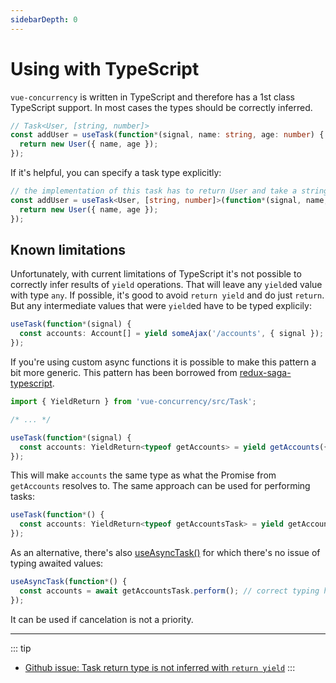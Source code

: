 ```yaml
---
sidebarDepth: 0
---
```


# Using with TypeScript

`vue-concurrency` is written in TypeScript and therefore has a 1st class TypeScript support. In most cases the types should be correctly inferred.

```ts
// Task<User, [string, number]>
const addUser = useTask(function*(signal, name: string, age: number) {
  return new User({ name, age });
});
```

If it's helpful, you can specify a task type explicitly:

```ts
// the implementation of this task has to return User and take a string and number arguments
const addUser = useTask<User, [string, number]>(function*(signal, name, age) {
  return new User({ name, age });
});
```

## Known limitations

Unfortunately, with current limitations of TypeScript it's not possible to correctly infer results of `yield` operations. That will leave any `yield`ed value with type `any`. If possible, it's good to avoid `return yield` and do just `return`. But any intermediate values that were `yield`ed have to be typed explicily:

```ts
useTask(function*(signal) {
  const accounts: Account[] = yield someAjax('/accounts', { signal });
});
```

If you're using custom async functions it is possible to make this pattern a bit more generic. This pattern has been borrowed from [redux-saga-typescript](https://github.com/ilbrando/redux-saga-typescript).

```ts
import { YieldReturn } from 'vue-concurrency/src/Task';

/* ... */

useTask(function*(signal) {
  const accounts: YieldReturn<typeof getAccounts> = yield getAccounts({ signal });
});
```

This will make `accounts` the same type as what the Promise from `getAccounts` resolves to. The same approach can be used for performing tasks:

```ts
useTask(function*() {
  const accounts: YieldReturn<typeof getAccountsTask> = yield getAccountsTask.perform();
});
```

As an alternative, there's also [useAsyncTask()](/api-overview/other/#useasynctask) for which there's no issue of typing awaited values:

```ts
useAsyncTask(function*() {
  const accounts = await getAccountsTask.perform(); // correct typing here
});
```

It can be used if cancelation is not a priority.

---

::: tip

- [Github issue: Task return type is not inferred with `return yield`](https://github.com/MartinMalinda/vue-concurrency/issues/2)
  :::
